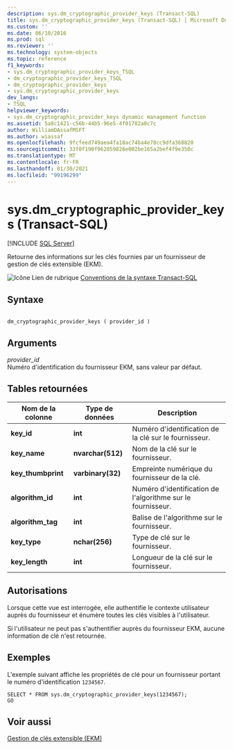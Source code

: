 ```yaml
---
description: sys.dm_cryptographic_provider_keys (Transact-SQL)
title: sys.dm_cryptographic_provider_keys (Transact-SQL) | Microsoft Docs
ms.custom: ''
ms.date: 06/10/2016
ms.prod: sql
ms.reviewer: ''
ms.technology: system-objects
ms.topic: reference
f1_keywords:
- sys.dm_cryptographic_provider_keys_TSQL
- dm_cryptographic_provider_keys_TSQL
- dm_cryptographic_provider_keys
- sys.dm_cryptographic_provider_keys
dev_langs:
- TSQL
helpviewer_keywords:
- sys.dm_cryptographic_provider_keys dynamic management function
ms.assetid: 5a8c1421-c56b-44b5-96e5-4f01782a0c7c
author: WilliamDAssafMSFT
ms.author: wiassaf
ms.openlocfilehash: 9fcfeed749aea4fa18ac74ba4e78cc9dfa368828
ms.sourcegitcommit: 33f0f190f962059826e002be165a2bef4f9e350c
ms.translationtype: MT
ms.contentlocale: fr-FR
ms.lasthandoff: 01/30/2021
ms.locfileid: "99196299"
---
```

# <a name="sysdm_cryptographic_provider_keys-transact-sql"></a>sys.dm_cryptographic_provider_keys (Transact-SQL)
[!INCLUDE [SQL Server](../../includes/applies-to-version/sqlserver.md)]

  Retourne des informations sur les clés fournies par un fournisseur de gestion de clés extensible (EKM).  

 ![Icône Lien de rubrique](../../database-engine/configure-windows/media/topic-link.gif "Icône du lien de rubrique") [Conventions de la syntaxe Transact-SQL](../../t-sql/language-elements/transact-sql-syntax-conventions-transact-sql.md)  
  
## <a name="syntax"></a>Syntaxe  
  
```  
  
dm_cryptographic_provider_keys ( provider_id )  
```  
  
## <a name="arguments"></a>Arguments  
 *provider_id*  
 Numéro d'identification du fournisseur EKM, sans valeur par défaut.  
  
## <a name="tables-returned"></a>Tables retournées  
  
|Nom de la colonne|Type de données|Description|  
|-----------------|---------------|-----------------|  
|**key_id**|**int**|Numéro d'identification de la clé sur le fournisseur.|  
|**key_name**|**nvarchar(512)**|Nom de la clé sur le fournisseur.|  
|**key_thumbprint**|**varbinary(32)**|Empreinte numérique du fournisseur de la clé.|  
|**algorithm_id**|**int**|Numéro d'identification de l'algorithme sur le fournisseur.|  
|**algorithm_tag**|**int**|Balise de l'algorithme sur le fournisseur.|  
|**key_type**|**nchar(256)**|Type de clé sur le fournisseur.|  
|**key_length**|**int**|Longueur de la clé sur le fournisseur.|  
  
## <a name="permissions"></a>Autorisations  
 Lorsque cette vue est interrogée, elle authentifie le contexte utilisateur auprès du fournisseur et énumère toutes les clés visibles à l'utilisateur.  
  
 Si l'utilisateur ne peut pas s'authentifier auprès du fournisseur EKM, aucune information de clé n'est retournée.  
  
## <a name="examples"></a>Exemples  
 L'exemple suivant affiche les propriétés de clé pour un fournisseur portant le numéro d'identification `1234567`.  
  
```  
SELECT * FROM sys.dm_cryptographic_provider_keys(1234567);  
GO  
```  
  
## <a name="see-also"></a>Voir aussi  
 [Gestion de clés extensible &#40;EKM&#41;](../../relational-databases/security/encryption/extensible-key-management-ekm.md)  
  
  
